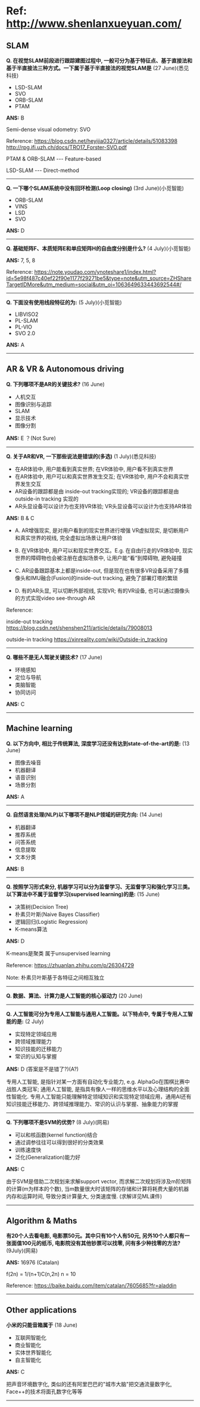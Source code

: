 # Ref: http://www.shenlanxueyuan.com/

## SLAM

**Q. 在视觉SLAM前段进行跟踪建图过程中, 一般可分为基于特征点、基于直接法和基于半直接法三种方式。一下属于基于半直接法的视觉SLAM是** (27 June)(悉见科技)

- LSD-SLAM
- SVO
- ORB-SLAM
- PTAM

**ANS:** B

Semi-dense visual odometry: SVO

Reference: https://blog.csdn.net/heyijia0327/article/details/51083398
                                       http://rpg.ifi.uzh.ch/docs/TRO17_Forster-SVO.pdf

PTAM & ORB-SLAM --- Feature-based

LSD-SLAM --- Direct-method

----------------------------------------------------------------------------------------------------------------------------------

**Q. 一下哪个SLAM系统中没有回环检测(Loop closing)** (3rd June)(小觅智能) 

- ORB-SLAM
- VINS
- LSD
- SVO

**ANS:** D

----------------------------------------------------------------------------------------------------------------------------------

**Q. 基础矩阵F、本质矩阵E和单应矩阵H的自由度分别是什么?** (4 July)(小觅智能)

**ANS:** 7, 5, 8

Reference: https://note.youdao.com/ynoteshare1/index.html?id=5e98f487c40ef22f90e1177f29271be5&type=note&utm_source=ZHShareTargetIDMore&utm_medium=social&utm_oi=1063649633443692544#/

----------------------------------------------------------------------------------------------------------------------------------

**Q. 下面没有使用线段特征的为:** (5 July)(小觅智能) 

- LIBVISO2
- PL-SLAM
- PL-VIO
- SVO 2.0

**ANS:** A



----------------------------------------------------------------------------------------------------------------------------------

## AR & VR & Autonomous driving

**Q. 下列哪项不是AR的关键技术?** (16 June)

- 人机交互
- 图像识别与追踪
- SLAM
- 显示技术
- 图像分割

**ANS:** E ？(Not Sure)

----------------------------------------------------------------------------------------------------------------------------------

**Q. 关于AR和VR, 一下那些说法是错误的(多选)** (1 July)(悉见科技)  
- 在AR体验中, 用户能看到真实世界; 在VR体验中, 用户看不到真实世界
- 在AR体验中, 用户可以和真实世界发生交互; 在VR体验中, 用户不会和真实世界发生交互
- AR设备的跟踪都是由 inside-out tracking实现的; VR设备的跟踪都是由outside-in tracking 实现的
- AR头显设备可以设计为也支持VR体验; VR头显设备可以设计为也支持AR体验

**ANS:** B & C

- A. 
AR增强现实, 是对用户看到的现实世界进行增强
VR虚拟现实, 是切断用户和真实世界的视线, 完全虚拟出场景让用户体验

- B. 
在VR体验中, 用户可以和现实世界交互。E.g. 在自由行走的VR体验中, 现实世界的障碍物也会被注册在虚拟场景中, 让用户能“看”到障碍物, 避免碰撞

- C. 
AR设备跟踪基本上都是inside-out, 但是现在也有很多VR设备采用了多摄像头和IMU融合(Fusion)的inside-out tracking, 避免了部署灯塔的繁琐

- D. 
有的AR头显, 可以切断外部视线, 实现VR; 有的VR设备, 也可以通过摄像头的方式实现video see-through AR


Reference: 

inside-out tracking https://blog.csdn.net/shenshen211/article/details/79008013
            
outside-in tracking https://xinreality.com/wiki/Outside-in_tracking

----------------------------------------------------------------------------------------------------------------------------------           
**Q. 哪些不是无人驾驶关键技术?** (17 June)
- 环境感知
- 定位与导航
- 类脑智能
- 协同访问

**ANS:** C

----------------------------------------------------------------------------------------------------------------------------------

## Machine learning

**Q. 以下方向中, 相比于传统算法, 深度学习还没有达到state-of-the-art的是:** (13 June)
- 图像去噪音
- 机器翻译
- 语音识别
- 场景分割

**ANS:** A

----------------------------------------------------------------------------------------------------------------------------------

**Q. 自然语言处理(NLP)以下哪项不是NLP领域的研究方向:** (14 June)
- 机器翻译
- 推荐系统
- 问答系统
- 信息提取
- 文本分类

**ANS:** B

----------------------------------------------------------------------------------------------------------------------------------

**Q. 按照学习形式来分, 机器学习可以分为监督学习、无监督学习和强化学习三类。以下算法中不属于监督学习(supervised learning)的是:** (15 June)
- 决策树(Decision Tree)
- 朴素贝叶斯(Naive Bayes Classifier)
- 逻辑回归(Logistic Regression)
- K-means算法

**ANS:** D

K-means是聚类 属于unsupervised learning

Reference: https://zhuanlan.zhihu.com/p/26304729

Note: 朴素贝叶斯基于各特征之间相互独立

----------------------------------------------------------------------------------------------------------------------------------

**Q. 数据、算法、计算力是人工智能的核心驱动力** (20 June)

----------------------------------------------------------------------------------------------------------------------------------

**Q. 人工智能可分为专用人工智能与通用人工智能。以下特点中, 专属于专用人工智能的是:** (2 July)
- 实现特定领域应用
- 跨领域推理能力
- 知识技能的迁移能力
- 常识的认知与掌握

**ANS:** D (答案是不是错了?)(A?)

专用人工智能, 是指针对某一方面有自动化专业能力, e.g. AlphaGo在围棋比赛中战胜人类冠军; 通用人工智能, 是指具有像人一样的思维水平以及心理结构的全面性智能化.  专用人工智能只能理解特定领域知识和实现特定领域应用，通用AI还有知识技能迁移能力、跨领域推理能力、常识的认识与掌握、抽象能力的掌握

----------------------------------------------------------------------------------------------------------------------------------


**Q. 下列哪项不是SVM的优势?**  (8 July)(网易)
- 可以和核函数(kernel function)结合
- 通过调参往往可以得到很好的分类效果
- 训练速度快
- 泛化(Generalization)能力好

**ANS:** C

由于SVM是借助二次规划来求解support vector, 而求解二次规划将涉及m阶矩阵的计算(m为样本的个数), 当m数量很大时该矩阵的存储和计算将耗费大量的机器内存和运算时间, 导致分类计算量大, 分类速度慢. (求解详见ML课件)

----------------------------------------------------------------------------------------------------------------------------------

## Algorithm & Maths

**有20个人去看电影, 电影票50元。其中只有10个人有50元, 另外10个人都只有一张面值100元的纸币, 电影院没有其他钞票可以找零, 问有多少种找零的方法?** (9July)(网易)

**ANS:** 16976 (Catalan) 

f(2n) = 1/(n+1)C(n,2n) n = 10 

Reference: https://baike.baidu.com/item/catalan/7605685?fr=aladdin

----------------------------------------------------------------------------------------------------------------------------------

## Other applications

**小米的只能音箱属于** (18 June)
- 互联网智能化
- 商业智能化
- 实体世界智能化
- 自主智能化

**ANS:** C

把声音环境数字化, 类似的还有阿里巴巴的"城市大脑"把交通流量数字化, Face++的技术将面孔数字化等等

----------------------------------------------------------------------------------------------------------------------------------


